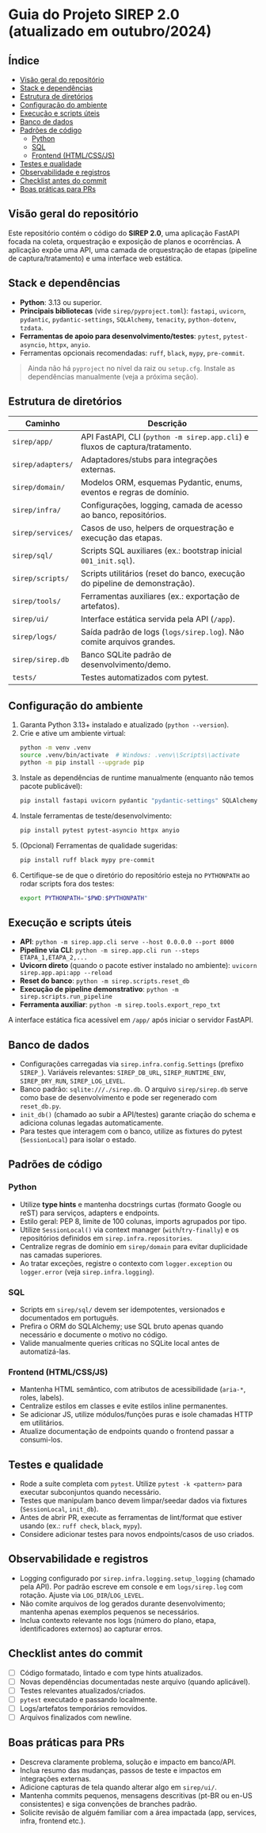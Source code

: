 # Guia do Projeto SIREP 2.0 (atualizado em outubro/2024)

## Índice
- [Visão geral do repositório](#visão-geral-do-repositório)
- [Stack e dependências](#stack-e-dependências)
- [Estrutura de diretórios](#estrutura-de-diretórios)
- [Configuração do ambiente](#configuração-do-ambiente)
- [Execução e scripts úteis](#execução-e-scripts-úteis)
- [Banco de dados](#banco-de-dados)
- [Padrões de código](#padrões-de-código)
  - [Python](#python)
  - [SQL](#sql)
  - [Frontend (HTML/CSS/JS)](#frontend-htmlcssjs)
- [Testes e qualidade](#testes-e-qualidade)
- [Observabilidade e registros](#observabilidade-e-registros)
- [Checklist antes do commit](#checklist-antes-do-commit)
- [Boas práticas para PRs](#boas-práticas-para-prs)

## Visão geral do repositório
Este repositório contém o código do **SIREP 2.0**, uma aplicação FastAPI focada na coleta, orquestração e exposição de
planos e ocorrências. A aplicação expõe uma API, uma camada de orquestração de etapas (pipeline de captura/tratamento)
e uma interface web estática.

## Stack e dependências
- **Python**: 3.13 ou superior.
- **Principais bibliotecas** (vide `sirep/pyproject.toml`): `fastapi`, `uvicorn`, `pydantic`, `pydantic-settings`,
  `SQLAlchemy`, `tenacity`, `python-dotenv`, `tzdata`.
- **Ferramentas de apoio para desenvolvimento/testes**: `pytest`, `pytest-asyncio`, `httpx`, `anyio`.
- Ferramentas opcionais recomendadas: `ruff`, `black`, `mypy`, `pre-commit`.

> Ainda não há `pyproject` no nível da raiz ou `setup.cfg`. Instale as dependências manualmente (veja a próxima seção).

## Estrutura de diretórios
| Caminho | Descrição |
| --- | --- |
| `sirep/app/` | API FastAPI, CLI (`python -m sirep.app.cli`) e fluxos de captura/tratamento. |
| `sirep/adapters/` | Adaptadores/stubs para integrações externas. |
| `sirep/domain/` | Modelos ORM, esquemas Pydantic, enums, eventos e regras de domínio. |
| `sirep/infra/` | Configurações, logging, camada de acesso ao banco, repositórios. |
| `sirep/services/` | Casos de uso, helpers de orquestração e execução das etapas. |
| `sirep/sql/` | Scripts SQL auxiliares (ex.: bootstrap inicial `001_init.sql`). |
| `sirep/scripts/` | Scripts utilitários (reset do banco, execução do pipeline de demonstração). |
| `sirep/tools/` | Ferramentas auxiliares (ex.: exportação de artefatos). |
| `sirep/ui/` | Interface estática servida pela API (`/app`). |
| `sirep/logs/` | Saída padrão de logs (`logs/sirep.log`). Não comite arquivos grandes. |
| `sirep/sirep.db` | Banco SQLite padrão de desenvolvimento/demo. |
| `tests/` | Testes automatizados com pytest. |

## Configuração do ambiente
1. Garanta Python 3.13+ instalado e atualizado (`python --version`).
2. Crie e ative um ambiente virtual:
   ```bash
   python -m venv .venv
   source .venv/bin/activate  # Windows: .venv\\Scripts\\activate
   python -m pip install --upgrade pip
   ```
3. Instale as dependências de runtime manualmente (enquanto não temos pacote publicável):
   ```bash
   pip install fastapi uvicorn pydantic "pydantic-settings" SQLAlchemy tenacity python-dotenv tzdata
   ```
4. Instale ferramentas de teste/desenvolvimento:
   ```bash
   pip install pytest pytest-asyncio httpx anyio
   ```
5. (Opcional) Ferramentas de qualidade sugeridas:
   ```bash
   pip install ruff black mypy pre-commit
   ```
6. Certifique-se de que o diretório do repositório esteja no `PYTHONPATH` ao rodar scripts fora dos testes:
   ```bash
   export PYTHONPATH="$PWD:$PYTHONPATH"
   ```

## Execução e scripts úteis
- **API**: `python -m sirep.app.cli serve --host 0.0.0.0 --port 8000`
- **Pipeline via CLI**: `python -m sirep.app.cli run --steps ETAPA_1,ETAPA_2,...`
- **Uvicorn direto** (quando o pacote estiver instalado no ambiente): `uvicorn sirep.app.api:app --reload`
- **Reset do banco**: `python -m sirep.scripts.reset_db`
- **Execução de pipeline demonstrativo**: `python -m sirep.scripts.run_pipeline`
- **Ferramenta auxiliar**: `python -m sirep.tools.export_repo_txt`

A interface estática fica acessível em `/app/` após iniciar o servidor FastAPI.

## Banco de dados
- Configurações carregadas via `sirep.infra.config.Settings` (prefixo `SIREP_`). Variáveis relevantes: `SIREP_DB_URL`,
  `SIREP_RUNTIME_ENV`, `SIREP_DRY_RUN`, `SIREP_LOG_LEVEL`.
- Banco padrão: `sqlite:///./sirep.db`. O arquivo `sirep/sirep.db` serve como base de desenvolvimento e pode ser
  regenerado com `reset_db.py`.
- `init_db()` (chamado ao subir a API/testes) garante criação do schema e adiciona colunas legadas automaticamente.
- Para testes que interagem com o banco, utilize as fixtures do pytest (`SessionLocal`) para isolar o estado.

## Padrões de código
### Python
- Utilize **type hints** e mantenha docstrings curtas (formato Google ou reST) para serviços, adapters e endpoints.
- Estilo geral: PEP 8, limite de 100 colunas, imports agrupados por tipo.
- Utilize `SessionLocal()` via context manager (`with`/`try-finally`) e os repositórios definidos em `sirep.infra.repositories`.
- Centralize regras de domínio em `sirep/domain` para evitar duplicidade nas camadas superiores.
- Ao tratar exceções, registre o contexto com `logger.exception` ou `logger.error` (veja `sirep.infra.logging`).

### SQL
- Scripts em `sirep/sql/` devem ser idempotentes, versionados e documentados em português.
- Prefira o ORM do SQLAlchemy; use SQL bruto apenas quando necessário e documente o motivo no código.
- Valide manualmente queries críticas no SQLite local antes de automatizá-las.

### Frontend (HTML/CSS/JS)
- Mantenha HTML semântico, com atributos de acessibilidade (`aria-*`, roles, labels).
- Centralize estilos em classes e evite estilos inline permanentes.
- Se adicionar JS, utilize módulos/funções puras e isole chamadas HTTP em utilitários.
- Atualize documentação de endpoints quando o frontend passar a consumi-los.

## Testes e qualidade
- Rode a suíte completa com `pytest`. Utilize `pytest -k <pattern>` para executar subconjuntos quando necessário.
- Testes que manipulam banco devem limpar/seedar dados via fixtures (`SessionLocal`, `init_db`).
- Antes de abrir PR, execute as ferramentas de lint/format que estiver usando (ex.: `ruff check`, `black`, `mypy`).
- Considere adicionar testes para novos endpoints/casos de uso criados.

## Observabilidade e registros
- Logging configurado por `sirep.infra.logging.setup_logging` (chamado pela API). Por padrão escreve em console e em
  `logs/sirep.log` com rotação. Ajuste via `LOG_DIR`/`LOG_LEVEL`.
- Não comite arquivos de log gerados durante desenvolvimento; mantenha apenas exemplos pequenos se necessários.
- Inclua contexto relevante nos logs (número do plano, etapa, identificadores externos) ao capturar erros.

## Checklist antes do commit
- [ ] Código formatado, lintado e com type hints atualizados.
- [ ] Novas dependências documentadas neste arquivo (quando aplicável).
- [ ] Testes relevantes atualizados/criados.
- [ ] `pytest` executado e passando localmente.
- [ ] Logs/artefatos temporários removidos.
- [ ] Arquivos finalizados com newline.

## Boas práticas para PRs
- Descreva claramente problema, solução e impacto em banco/API.
- Inclua resumo das mudanças, passos de teste e impactos em integrações externas.
- Adicione capturas de tela quando alterar algo em `sirep/ui/`.
- Mantenha commits pequenos, mensagens descritivas (pt-BR ou en-US consistentes) e siga convenções de branches padrão.
- Solicite revisão de alguém familiar com a área impactada (app, services, infra, frontend etc.).
